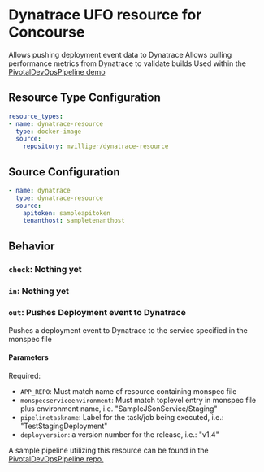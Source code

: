 Dynatrace UFO resource for Concourse
====================================

Allows pushing deployment event data to Dynatrace
Allows pulling performance metrics from Dynatrace to validate builds
Used within the [PivotalDevOpsPipeline demo](https://github.com/akirasoft/PivotalDevOpsTutorial)

Resource Type Configuration
---------------------------

```yaml
resource_types:
- name: dynatrace-resource
  type: docker-image
  source:
    repository: mvilliger/dynatrace-resource
```

Source Configuration
--------------------

```yaml
- name: dynatrace
  type: dynatrace-resource
  source:
    apitoken: sampleapitoken
    tenanthost: sampletenanthost
```

Behavior
--------

### `check`: Nothing yet
### `in`: Nothing yet

### `out`: Pushes Deployment event to Dynatrace

Pushes a deployment event to Dynatrace to the service specified in the monspec file

#### Parameters

Required:
- `APP_REPO`: Must match name of resource containing monspec file
- `monspecserviceenvironment`: Must match toplevel entry in monspec file plus environment name, i.e. "SampleJSonService/Staging"
- `pipelinetaskname`: Label for the task/job being executed, i.e.: "TestStagingDeployment"
- `deployversion`: a version number for the release, i.e.: "v1.4"

A sample pipeline utilizing this resource can be found in the [PivotalDevOpsPipeline repo.](https://github.com/akirasoft/PivotalDevOpsTutorial)

